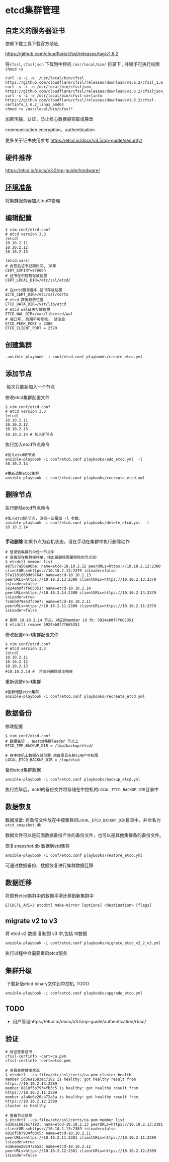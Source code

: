 # etcd集群管理

## 自定义的服务器证书

依赖下载工具下载官方地址, 

https://github.com/cloudflare/cfssl/releases/tag/v1.6.2

将`cfssl`, `cfssljson`  下载到中控机 `/usr/local/bin/` 目录下 , 并赋予可执行权限 `chmod +x `  

```
curl -s -L -o  /usr/local/bin/cfssl https://github.com/cloudflare/cfssl/releases/download/v1.6.2/cfssl_1.6.2_linux_amd64
curl -s -L -o /usr/local/bin/cfssljson https://github.com/cloudflare/cfssl/releases/download/v1.6.2/cfssljson_1.6.2_linux_amd64
curl -s -L -o /usr/local/bin/cfssl-certinfo https://github.com/cloudflare/cfssl/releases/download/v1.6.2/cfssl-certinfo_1.6.2_linux_amd64
chmod +x /usr/local/bin/cfssl*
```

加密传输，认证，防止核心数据被窃取或篡改

communication encryption、authentication

更多关于证书使用参考 https://etcd.io/docs/v3.5/op-guide/security/

## 硬件推荐

https://etcd.io/docs/v3.5/op-guide/hardware/

## [环境准备](install-tea.html#id4)

将集群服务器加入tea中管理

## 编辑配置

```
$ vim conf/etcd.conf
# etcd version 3.3
[etcd]
10.10.2.11
10.10.2.12
10.10.2.13

[etcd:vars]
# 自签名证书过期时间, 10年
CERT_EXPIRY=87600h
# 证书在中控机存放位置
CERT_LOCAL_DIR=/etc/ssl/etcd/

# 在ectd服务器中 证书存放位置
ECTD_CERT_DIR=/etc/ssl/certs
# etcd 数据存放位置
ETCD_DATA_DIR=/var/lib/etcd
# etcd wal日志存放位置
ETCD_WAL_DIR=/var/lib/etcd/wal
# 端口号, 后期不可修改， 请注意
ETCD_PEER_PORT = 2380
ETCD_CLIENT_PORT = 2379
```

## 创建集群

```
 ansible-playbook -i conf/etcd.conf playbooks/create_etcd.yml
```

## 添加节点 

​	每次只能新加入一个节点

修改etcd集群配置文件

 ```
 $ vim conf/etcd.conf
 # etcd version 3.3
 [etcd]
 10.10.2.11
 10.10.2.12
 10.10.2.13
 10.10.2.14 # 加入新节点
 ```

执行加入etcd节点命令

```
#加入etcd新节点
ansible-playbook -i conf/etcd.conf playbooks/add_etcd.yml  -l 10.10.2.14

#重新调整etcd集群
ansible-playbook -i conf/etcd.conf playbooks/recreate_etcd.yml
```

## 删除节点

执行删除etcd节点命令

```
#加入etcd新节点, 注意一定要加 -l 参数.
ansible-playbook -i conf/etcd.conf playbooks/delete_etcd.yml  -l 10.10.2.14
```
``` important:: 删除节点为危险动作 
```

**手动删除**  如果节点为宕机状态，请在手动在集群中执行删除动作

```
# 登录到集群的中任一节点中
# 查看现在集群接待单，找出要删除需要剔除的节点ID
$ etcdctl member list
e875c7a56a96ba: name=etcd-10.10.2.12 peerURLs=https://10.10.2.12:2380 clientURLs=https://10.10.2.12:2379 isLeader=false
57a1101668dd9764: name=etcd-10.10.2.13 peerURLs=https://10.10.2.13:2380 clientURLs=https://10.10.2.13:2379 isLeader=false
5924eb0f7f665351: name=etcd-10.10.2.14 peerURLs=https://10.10.2.14:2380 clientURLs=https://10.10.2.14:2379 isLeader=true
7cebb079e53fc9e7: name=etcd-10.10.2.11 peerURLs=https://10.10.2.11:2380 clientURLs=https://10.10.2.11:2379 isLeader=false

# 删除 10.10.2.14 节点。对应的member id 为: 5924eb0f7f665351
$ etcdctl remove 5924eb0f7f665351
```

修改配置etcd集群配置文件

```
$ vim conf/etcd.conf
# etcd version 3.3
[etcd]
10.10.2.11
10.10.2.12
10.10.2.13
#10.10.2.14 #  将改行删除或注释掉
```

重新调整etcd集群

```
#重新调整etcd集群
ansible-playbook -i conf/etcd.conf playbooks/recreate_etcd.yml
```

## 数据备份

修改配置 

```
$ vim conf/etcd.conf
# 数据备份 , 在etcd集群leader 节点上
ETCD_TMP_BACKUP_DIR = /tmp/backup/etcd/

# 在中控机上数据存储位置,改目录具有执行用户写权限
LOCAL_ETCD_BACKUP_DIR = /tmp/etcd
```

备份etcd集群数据

```
ansible-playbook -i conf/etcd.conf playbooks/backup_etcd.yml
```

执行完毕后，ectd的备份文件将存储在中控机的`LOCAL_ETCD_BACKUP_DIR`目录中

## 数据恢复

数据准备: 将备份文件放在中控集群的`LOCAL_ETCD_BACKUP_DIR`目录中，并命名为`etcd_snapshot.db`  

数据文件可以是前面数据备份产生的备份文件，也可以是其他集群备的备份文件。

恢复snapshot.db 数据到etd集群

```
ansible-playbook -i conf/etcd.conf playbooks/restore_etcd.yml
```

可通过数据备份、数据恢复进行集群数据迁移

## 数据迁移

将原有etcd集群中的数据平滑迁移到新集群中

```
ETCDCTL_API=3 etcdctl make-mirror [options] <destination> [flags]
```

## migrate v2 to v3

将 etcd v2 数据 复制到 v3 中,包括 ttl数据

```
ansible-playbook -i conf/etcd.conf playbooks/migrate_etcd_v2_2_v3.yml
```

执行过程中会需要重启etcd服务 

## 集群升级

​	下载新版etcd binary文件到中控机, TODO

```
ansible-playbook -i conf/etcd.conf playbooks/upgrade_etcd.yml
```

## TODO

- 用户管理https://etcd.io/docs/v3.5/op-guide/authentication/rbac/

## 验证

```
# 验证查看证书
cfssl-certinfo -cert=ca.pem
cfssl-certinfo -cert=etcd.pem

# 查看集群健康状况
$ etcdctl --ca-file=/etc/ssl/certs/ca.pem cluster-health
member 5d36a1683ec7182 is healthy: got healthy result from https://10.10.2.13:2389
member 8810f5b7934fb3c5 is healthy: got healthy result from https://10.10.2.11:2389
member a3a6e6e20c472a5a is healthy: got healthy result from https://10.10.2.12:2389
cluster is healthy

# 查看节点信息
$ etcdctl --ca-file=/etc/ssl/certs/ca.pem member list
5d36a1683ec7182: name=etcd-10.10.2.13 peerURLs=https://10.10.2.13:2381 clientURLs=https://10.10.2.13:2389 isLeader=false
8810f5b7934fb3c5: name=etcd-10.10.2.11 peerURLs=https://10.10.2.11:2381 clientURLs=https://10.10.2.11:2389 isLeader=true
a3a6e6e20c472a5a: name=etcd-10.10.2.12 peerURLs=https://10.10.2.12:2381 clientURLs=https://10.10.2.12:2389 isLeader=false
```

